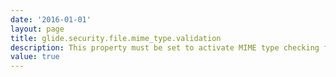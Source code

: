 ```yaml
---
date: '2016-01-01'
layout: page
title: glide.security.file.mime_type.validation
description: This property must be set to activate MIME type checking for uploads (All version Eureka and up). Enables (true) or disables (false) mime type validation for file attachments. File extensions configured via glide.attachment.extensions will be checked for MIME type during upload.
value: true
---
```

